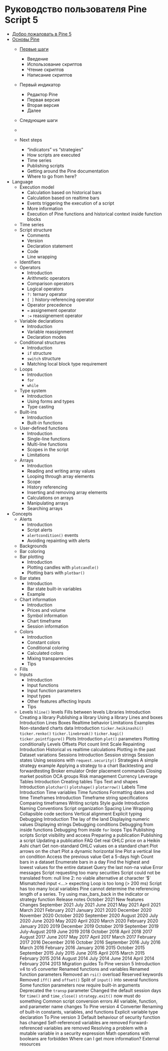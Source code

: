 # Руководство пользователя Pine Script 5

- [Добро пожаловать в Pine 5](https://github.com/ak77-script/journal/blob/master/Welcome_to_Pine_5.md)
- [Основы Pine](https://github.com/ak77-script/journal/blob/master/Pine_primer.md)
  - [Первые шаги](https://github.com/ak77-script/journal/blob/master/First_steps.md)
     - Введение
     - Использование скриптов
     - Чтение скриптов
     - Написание скриптов
  - Первый индикатор
     - Редактор Pine
     - Первая версия
     - Вторая версия
     - Далее
  - Следующие шаги
  - 

  - Next steps
    - “indicators” vs “strategies”
    - How scripts are executed
    - Time series
    - Publishing scripts
    - Getting around the Pine documentation
    - Where to go from here?
- Language
  - Execution model
    - Calculation based on historical bars
    - Calculation based on realtime bars
    - Events triggering the execution of a script
    - More information
    - Execution of Pine functions and historical context inside function blocks
  - Time series
  - Script structure
    - Comments
    - Version
    - Declaration statement
    - Code
    - Line wrapping
  - Identifiers
  - Operators
    - Introduction
    - Arithmetic operators
    - Comparison operators
    - Logical operators
    - `?:` ternary operator
    - `[ ]` history-referencing operator
    - Operator precedence
    - `=` assignement operator
    - `:=` reassignement operator
  - Variable declarations
    - Introduction
    - Variable reassignment
    - Declaration modes
  - Conditional structures
    - Introduction
    - `if` structure
    - `switch` structure
    - Matching local block type requirement
  - Loops
    - Introduction
    - `for`
    - `while`
  - Type system
    - Introduction
    - Using forms and types
    - Type casting
  - Built-ins
    - Introduction
    - Built-in functions
  - User-defined functions
    - Introduction
    - Single-line functions
    - Multi-line functions
    - Scopes in the script
    - Limitations
  - Arrays
    - Introduction
    - Reading and writing array values
    - Looping through array elements
    - Scope
    - History referencing
    - Inserting and removing array elements
    - Calculations on arrays
    - Manipulating arrays
    - Searching arrays
- Concepts
  - Alerts
    - Introduction
    - Script alerts
    - `alertcondition()` events
    - Avoiding repainting with alerts
  - Backgrounds
  - Bar coloring
  - Bar plotting
    - Introduction
    - Plotting candles with `plotcandle()`
    - Plotting bars with `plotbar()`
  - Bar states
    - Introduction
    - Bar state built-in variables
    - Example
  - Chart information
    - Introduction
    - Prices and volume
    - Symbol information
    - Chart timeframe
    - Session information
  - Colors
    - Introduction
    - Constant colors
    - Conditional coloring
    - Calculated colors
    - Mixing transparencies
    - Tips
  - Fills
  - Inputs
    - Introduction
    - Input functions
    - Input function parameters
    - Input types
    - Other features affecting Inputs
    - Tips
  - Levels
`hline()` levels
Fills between levels
Libraries
Introduction
Creating a library
Publishing a library
Using a library
Lines and boxes
Introduction
Lines
Boxes
Realtime behavior
Limitations
Examples
Non-standard charts data
Introduction
`ticker.heikinashi()`
`ticker.renko()`
`ticker.linebreak()`
`ticker.kagi()`
`ticker.pointfigure()`
Plots
Introduction
`plot()` parameters
Plotting conditionally
Levels
Offsets
Plot count limit
Scale
Repainting
Introduction
Historical vs realtime calculations
Plotting in the past
Dataset variations
Sessions
Introduction
Session strings
Session states
Using sessions with `request.security()`
Strategies
A simple strategy example
Applying a strategy to a chart
Backtesting and forwardtesting
Broker emulator
Order placement commands
Closing market position
OCA groups
Risk management
Currency
Leverage
Tables
Introduction
Creating tables
Tips
Text and shapes
Introduction
`plotchar()`
`plotshape()`
`plotarrow()`
Labels
Time
Introduction
Time variables
Time functions
Formatting dates and time
Timeframes
Introduction
Timeframe string specifications
Comparing timeframes
Writing scripts
Style guide
Introduction
Naming Conventions
Script organization
Spacing
Line Wrapping
Collapsible code sections
Vertical alignment
Explicit typing
Debugging
Introduction
The lay of the land
Displaying numeric values
Displaying strings
Debugging conditions
Debugging from inside functions
Debugging from inside `for` loops
Tips
Publishing scripts
Script visibility and access
Preparing a publication
Publishing a script
Updating a publication
FAQ
Get real OHLC price on a Heikin Ashi chart
Get non-standard OHLC values on a standard chart
Plot arrows on the chart
Plot a dynamic horizontal line
Plot a vertical line on condition
Access the previous value
Get a 5-days high
Count bars in a dataset
Enumerate bars in a day
Find the highest and lowest values for the entire dataset
Query the last non-na value
Error messages
Script requesting too many securities
Script could not be translated from: null
line 2: no viable alternative at character ‘$’
Mismatched input <…> expecting <???>
Loop is too long (> 200 ms)
Script has too many local variables
Pine cannot determine the referencing length of a series. Try using max_bars_back in the indicator or strategy function
Release notes
October 2021
New features
Changes
September 2021
July 2021
June 2021
May 2021
April 2021
March 2021
February 2021
January 2021
2020
December 2020
November 2020
October 2020
September 2020
August 2020
July 2020
June 2020
May 2020
April 2020
March 2020
February 2020
January 2020
2019
December 2019
October 2019
September 2019
July-August 2019
June 2019
2018
October 2018
April 2018
2017
August 2017
June 2017
May 2017
April 2017
March 2017
February 2017
2016
December 2016
October 2016
September 2016
July 2016
March 2016
February 2016
January 2016
2015
October 2015
September 2015
July 2015
June 2015
April 2015
March 2015
February 2015
2014
August 2014
July 2014
June 2014
April 2014
February 2014
2013
Migration guides
To Pine version 5
Introduction
v4 to v5 converter
Renamed functions and variables
Renamed function parameters
Removed an `rsi()` overload
Reserved keywords
Removed `iff()` and `offset()`
Split of `input()` into several functions
Some function parameters now require built-in arguments
Deprecated the `transp` parameter
Changed the default session days for `time()` and `time_close()`
`strategy.exit()` now must do something
Common script conversion errors
All variable, function, and parameter name changes
To Pine version 4
Converter
Renaming of built-in constants, variables, and functions
Explicit variable type declaration
To Pine version 3
Default behaviour of security function has changed
Self-referenced variables are removed
Forward-referenced variables are removed
Resolving a problem with a mutable variable in a security expression
Math operations with booleans are forbidden
Where can I get more information?
External resources